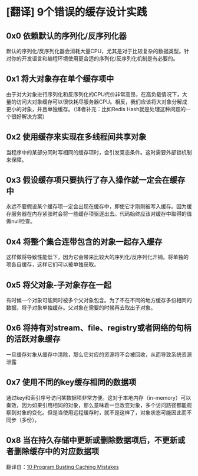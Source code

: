# [翻译] 9个错误的缓存设计实践

## 0x0 依赖默认的序列化/反序列化器

默认的序列化/反序列化器会消耗大量CPU，尤其是对于比较复杂的数据类型。针对你的开发语言和编程环境使用更合适的序列化/反序列化机制是有必要的。

## 0x1 将大对象存在单个缓存项中

由于对大对象进行序列化和反序列化的CPU代价非常高昂，在高负载情况下，大量的访问大对象缓存可以很快耗尽服务器CPU。相反，我们应该将大对象分解成更小的对象，并且单独缓存。（译者补充：比如Redis Hash就是处理这种问题的一个很好解决方案）

## 0x2 使用缓存来实现在多线程间共享对象

当程序中的某部分同时写相同的缓存项时，会引发竞态条件。这时需要外部锁机制来保障。

## 0x3 假设缓存项只要执行了存入操作就一定会在缓存中

永远不要假设某个缓存项一定会出现在缓存中，即使它才刚刚被写入缓存。因为缓存服务器在内存紧张时会将一些缓存项驱逐出去。代码始终应该对缓存中取得的值做null检查。

## 0x4 将整个集合连带包含的对象一起存入缓存

这样做将导致性能低下，因为它会带来比较大的序列化/反序列化开销。将单独的项各自缓存，这样它们可以被单独获取。

## 0x5 将父对象-子对象存在一起

有时候一个对象可能同时被多个父对象包含。为了不在不同的地方缓存多份相同的数据，将子对象单独缓存。父对象在需要的时候再去取出子对象。

## 0x6 将持有对stream、file、registry或者网络的句柄的活跃对象缓存

一旦缓存对象从缓存中清除，那么它对应的资源将不会被回收，从而导致系统资源泄露

## 0x7 使用不同的key缓存相同的数据项

通过key和索引序号访问某数据项非常方便。这对于本地内存（in-memory）可以奏效，因为如果引用相同的对象，那么意味着一旦改变对象，多个访问路径都能观察到对象的变化。但是当使用远程缓存时，就不是这样了，对象状态可能因此而不同步（多份）。

## 0x8 当在持久存储中更新或删除数据项后，不更新或者删除缓存中的对应数据项

翻译自：<a href="http://highscalability.com/blog/2014/7/16/10-program-busting-caching-mistakes.html" target="_blank">10 Program Busting Caching Mistakes</a>